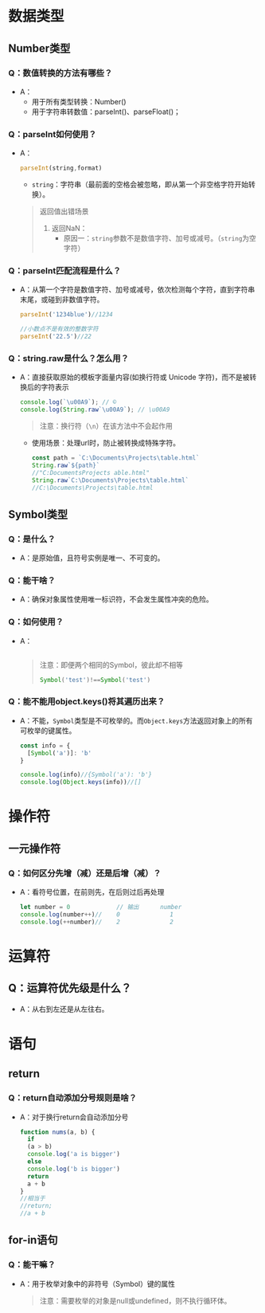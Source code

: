 # 数据类型

## Number类型

### Q：数值转换的方法有哪些？

* A：
  * 用于所有类型转换：Number()
  * 用于字符串转数值：parseInt()、parseFloat()；

### Q：parseInt如何使用？

* A：

  ````javascript
  parseInt(string,format)
  ````

  * `string`：字符串（最前面的空格会被忽略，即从第一个非空格字符开始转换）。

  > 返回值出错场景
  >
  > 1. 返回NaN：
  >    * 原因一：`string`参数不是数值字符、加号或减号。（`string`为空字符）

### Q：parseInt匹配流程是什么？

* A：从第一个字符是数值字符、加号或减号，依次检测每个字符，直到字符串末尾，或碰到非数值字符。

  ````javascript
  parseInt('1234blue')//1234
  
  //小数点不是有效的整数字符
  parseInt('22.5')//22
  ````

### Q：string.raw是什么？怎么用？

* A：直接获取原始的模板字面量内容(如换行符或 Unicode 字符)，而不是被转 换后的字符表示

  ````javascript
  console.log(`\u00A9`); // ©
  console.log(String.raw`\u00A9`); // \u00A9
  ````

  > 注意：换行符（`\n`）在该方法中不会起作用

  * 使用场景：处理url时，防止被转换成特殊字符。

    ````javascript
    const path = `C:\Documents\Projects\table.html`
    String.raw`${path}`
    //"C:DocumentsProjects able.html"
    String.raw`C:\Documents\Projects\table.html`
    //C:\Documents\Projects\table.html
    ````

    


## Symbol类型

### Q：是什么？

* A：是原始值，且符号实例是唯一、不可变的。

### Q：能干啥？

* A：确保对象属性使用唯一标识符，不会发生属性冲突的危险。

### Q：如何使用？

* A：

  ````javascript
  ````

  > 注意：即便两个相同的Symbol，彼此却不相等
  >
  > ````javascript
  > Symbol('test')!==Symbol('test')
  > ````

### Q：能不能用object.keys()将其遍历出来？

* A：不能，`Symbol`类型是不可枚举的。而`Object.keys`方法返回对象上的所有可枚举的键属性。

  ````javascript
  const info = {
    [Symbol('a')]: 'b'
  }
  
  console.log(info)//{Symbol('a'): 'b'}
  console.log(Object.keys(info))//[]
  ````

  

# 操作符

## 一元操作符

### Q：如何区分先增（减）还是后增（减）？

* A：看符号位置，在前则先，在后则过后再处理

  ````javascript
  let number = 0			 // 输出		number
  console.log(number++)//	 0				1
  console.log(++number)//	 2				2
  ````


# 运算符

## Q：运算符优先级是什么？

* A：从右到左还是从左往右。

# 语句

## return

### Q：return自动添加分号规则是啥？

* A：对于换行return会自动添加分号

  ````javascript
  function nums(a, b) {
    if
    (a > b)
    console.log('a is bigger')
    else 
    console.log('b is bigger')
    return 
    a + b
  }
  //相当于
  //return;
  //a + b
  ````

  

## for-in语句

### Q：能干嘛？

* A：用于枚举对象中的非符号（Symbol）键的属性

  > 注意：需要枚举的对象是null或undefined，则不执行循环体。